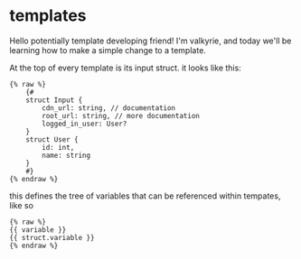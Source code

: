 # templates

Hello potentially template developing friend! I'm valkyrie, and today we'll be learning how to make a simple change to a template.

At the top of every template is its input struct. it looks like this:

```jinja2
{% raw %}
    {#
    struct Input {
        cdn_url: string, // documentation
        root_url: string, // more documentation
        logged_in_user: User?
    }
    struct User {
        id: int,
        name: string
    }
    #}
{% endraw %}
```

this defines the tree of variables that can be referenced within tempates, like so

```jinja2
{% raw %}
{{ variable }}
{{ struct.variable }}
{% endraw %}
```
